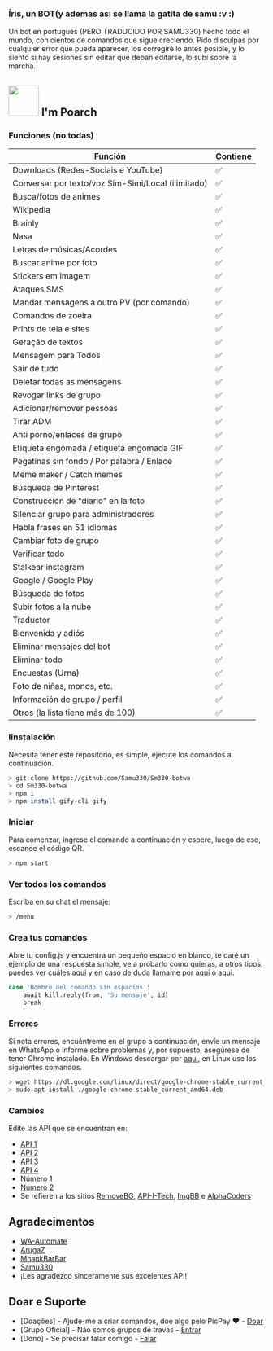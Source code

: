 ### Íris, un BOT(y ademas asi se llama la gatita de samu :v :)
Un bot en portugués (PERO TRADUCIDO POR  SAMU330) hecho todo el mundo, con cientos de comandos que sigue creciendo.
Pido disculpas por cualquier error que pueda aparecer, los corregiré lo antes posible, y lo siento si hay sesiones sin editar que deban editarse, lo subí sobre la marcha.

## <img src="https://i.pinimg.com/originals/d2/14/1b/d2141b114b14198ede9b3ee4f4100520.gif" width="60px"> I'm Poarch
<p align="center">
    

### Funciones (no todas)

| Función | Contiene|
| ------------- | ------------- |
| Downloads (Redes-Sociais e YouTube) |✅|
| Conversar por texto/voz Sim-Simi/Local (ilimitado) |✅|
| Busca/fotos de animes |✅|
| Wikipedia |✅|
| Brainly |✅|
| Nasa |✅|
| Letras de músicas/Acordes |✅|
| Buscar anime por foto |✅|
| Stickers em imagem |✅|
| Ataques SMS |✅|
| Mandar mensagens a outro PV (por comando) |✅|
| Comandos de zoeira |✅|
| Prints de tela e sites |✅|
| Geração de textos |✅|
| Mensagem para Todos |✅|
| Sair de tudo |✅|
| Deletar todas as mensagens |✅|
| Revogar links de grupo|✅|
| Adicionar/remover pessoas |✅|
| Tirar ADM |✅|
| Anti porno/enlaces de grupo | ✅ |
| Etiqueta engomada / etiqueta engomada GIF | ✅ |
| Pegatinas sin fondo / Por palabra / Enlace | ✅ |
| Meme maker / Catch memes | ✅ |
| Búsqueda de Pinterest | ✅ |
| Construcción de "diario" en la foto | ✅ |
| Silenciar grupo para administradores | ✅ |
| Habla frases en 51 idiomas | ✅ |
| Cambiar foto de grupo | ✅ |
| Verificar todo | ✅ |
| Stalkear instagram | ✅ |
| Google / Google Play | ✅ |
| Búsqueda de fotos | ✅ |
| Subir fotos a la nube | ✅ |
| Traductor | ✅ |
| Bienvenida y adiós | ✅ |
| Eliminar mensajes del bot | ✅ |
| Eliminar todo | ✅ |
| Encuestas (Urna) | ✅ |
| Foto de niñas, monos, etc. | ✅ |
| Información de grupo / perfil | ✅ |
| Otros (la lista tiene más de 100) | ✅ |

### Iinstalación
Necesita tener este repositorio, es simple, ejecute los comandos a continuación.

```bash
> git clone https://github.com/Samu330/Sm330-botwa
> cd Sm330-botwa
> npm i
> npm install gify-cli gify
```

### Iniciar
Para comenzar, ingrese el comando a continuación y espere, luego de eso, escanee el código QR.

```bash
> npm start
```

### Ver todos los comandos
Escriba en su chat el mensaje:

```bash
> /menu
```

### Crea tus comandos
Abre tu config.js y encuentra un pequeño espacio en blanco, te daré un ejemplo de una respuesta simple, ve a probarlo como quieras, a otros tipos, puedes ver cuáles [aqui](https://docs.openwa.dev/classes/client.html) y en caso de duda llámame por [aqui](https://facebook.com/tupapi.samu330) o [aqui](https://wa.me/+529984907794).

```bash
case 'Nombre del comando sin espacios':
    await kill.reply(from, 'Su mensaje', id)
    break
 ```
 
### Errores
Si nota errores, encuéntreme en el grupo a continuación, envíe un mensaje en WhatsApp o informe sobre problemas y, por supuesto, asegúrese de tener Chrome instalado.
En Windows descargar por [aqui](https://www.google.com/chrome), en Linux use los siguientes comandos.

```bash
> wget https://dl.google.com/linux/direct/google-chrome-stable_current_amd64.deb
> sudo apt install ./google-chrome-stable_current_amd64.deb
```

### Cambios
Edite las API que se encuentran en:

- [API 1](https://github.com/KillovSky/iris/blob/master/config.js#L49)
- [API 2](https://github.com/KillovSky/iris/blob/master/lib/functions.js#L12)
- [API 3](https://github.com/KillovSky/iris/blob/master/lib/functions.js#L33)
- [API 4](https://github.com/KillovSky/iris/blob/master/config.js#L67)
- [Número 1](https://github.com/KillovSky/iris/blob/master/config.js#L1217)
- [Número 2](https://github.com/KillovSky/iris/blob/master/config.js#L67)
- Se refieren a los sitios [RemoveBG](https://www.remove.bg/pt-br), [API-I-Tech](https://api.i-tech.id/), [ImgBB](https://api.imgbb.com/) e [AlphaCoders](https://wall.alphacoders.com/api.php)

## Agradecimentos
- [WA-Automate](https://github.com/open-wa/wa-automate-nodejs)
- [ArugaZ](https://github.com/ArugaZ/whatsapp-bot)
- [MhankBarBar](https://github.com/MhankBarBar/whatsapp-bot)
- [Samu330](https://github.com/Samu330)
- ¡Les agradezco sinceramente sus excelentes API!

## Doar e Suporte
- [Doações] - Ajude-me a criar comandos, doe algo pelo PicPay ❤️ - [Doar](https://picpay.me/userlucas123)
- [Grupo Oficial] - Não somos grupos de travas - [Entrar](https://chat.whatsapp.com/H53MdwhtnRf7TGX1VJ2Jje)
- [Dono] - Se precisar falar comigo - [Falar](https://wa.me/+5518998044132)
